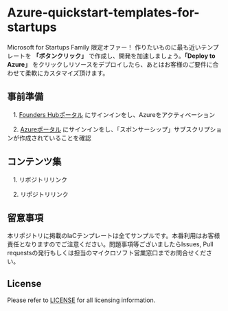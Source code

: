 # Azure-quickstart-templates-for-startups
Microsoft for Startups Family 限定オファー！ 作りたいものに最も近いテンプレートを **「ボタンクリック」** で作成し、開発を加速しましょう。**「Deploy to Azure」** をクリックしリソースをデプロイしたら、あとはお客様のご要件に合わせて柔軟にカスタマイズ頂けます。

## 事前準備
　1. [Founders Hubポータル](https://startups.microsoft.com/) にサインインをし、Azureをアクティベーション

　2. [Azureポータル](https://portal.azure.com/?feature.customportal=false#home) にサインインをし、「スポンサーシップ」サブスクリプションが作成されていることを確認

## コンテンツ集
　1. リポジトリリンク

　2. リポジトリリンク
　
## 留意事項
本リポジトリに掲載のIaCテンプレートは全てサンプルです。本番利用はお客様責任となりますのでご注意ください。問題事項等ございましたらIssues, Pull requestsの発行もしくは担当のマイクロソフト営業窓口までお問合せください。

## License
Please refer to [LICENSE](https://github.com/NoriMin/Azure-quickstart-templates-for-startups/blob/main/LICENSE) for all licensing information.
